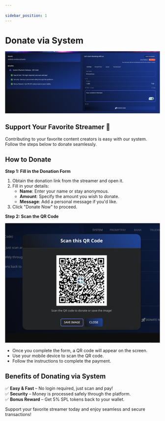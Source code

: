 ```yaml
---

sidebar_position: 1
---
```


# Donate via System

![Donate via System](./img/donateViaSystem.png)

## Support Your Favorite Streamer 💖  

Contributing to your favorite content creators is easy with our system. Follow the steps below to donate seamlessly.

## How to Donate  

**Step 1: Fill in the Donation Form**

1. Obtain the donation link from the streamer and open it.
2. Fill in your details:
   - **Name**: Enter your name or stay anonymous.
   - **Amount**: Specify the amount you wish to donate.
   - **Message**: Add a personal message if you'd like.
3. Click "Donate Now" to proceed.

**Step 2: Scan the QR Code**

![Scan the QR Code](./img/scanQRCode.png)

- Once you complete the form, a QR code will appear on the screen.
- Use your mobile device to scan the QR code.
- Follow the instructions to complete the payment.

## Benefits of Donating via System  

✅ **Easy & Fast** – No login required, just scan and pay!  
✅ **Security** – Money is processed safely through the platform.  
✅ **Bonus Reward** – Get 5% SPL tokens back to your wallet.  

Support your favorite streamer today and enjoy seamless and secure transactions!